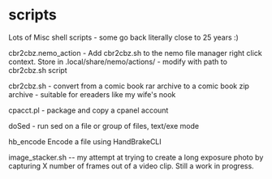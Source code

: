 # scripts

Lots of Misc shell scripts - some go back literally close to 25 years :)

cbr2cbz.nemo_action	- Add cbr2cbz.sh to the nemo file manager right click context. Store in .local/share/nemo/actions/ - modify with path to cbr2cbz.sh script

cbr2cbz.sh	- convert from a comic book rar archive to a comic book zip archive - suitable for ereaders like my wife's nook

cpacct.pl	- package and copy a cpanel account

doSed	- run sed on a file or group of files, text/exe mode

hb_encode	Encode a file using HandBrakeCLI


image_stacker.sh -- my attempt at trying to create a long exposure photo by
capturing X number of frames out of a video clip.  Still a work in progress.
